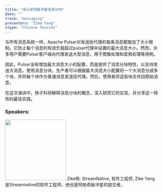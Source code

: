 ```yaml
---
title: "深入研究脉冲星信息分块"
date: "" 
track: "messaging"
presenters: "Zike Yang"
stype: "Chinese Session"
---
```

与所有消息系统一样，Apache Pulsar对发送给代理的每条消息都施加了大小限制。它防止每个消息的有效负载超过pulsar代理中设置的最大消息大小。然而，许多用户需要Pulsar客户端向代理发送大型消息，用于图像处理和音频处理等用例。

因此，Pulsar没有增加最大消息大小的配置，而是提供了消息分块特性，以支持发送大消息。使用消息分块，生产者可以根据最大消息大小配置将一个大消息分成多个块，并将每个块作为普通消息发送给代理。然后，使用者将这些块合并回原始消息。

在这次演讲中，杨子科将解释消息分块的概念，深入研究它的实现，并分享这一特性的最佳实践。
 ### Speakers: 
 <img src="images/speaker/1156.png" width="200" />
 Zike杨: StreamNative, 软件工程师, Zike Yang是Streamnative的软件工程师。他也是阿帕奇脉冲星的提交者。
 